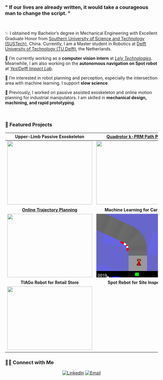 ### **" If our lives are already written, it would take a courageous man to change the script. "**
&nbsp;
<!--
<img width=400 align="right" src="https://github-readme-stats.vercel.app/api?username=Kyle-Xu001&theme=react&count_private=true&show_icons=true" />
-->
✨ I obtained my Bachelor’s degree in Mechanical Engineering with Excellent Graduate Honor from [Southern University of Science and Technology (SUSTech)](https://www.sustech.edu.cn/en/), China. Currently, I am a Master student in Robotics at [Delft University of Technology (TU Delft)](https://www.tudelft.nl/en/), the Netherlands. 

🔭 I’m currently working as a **computer vision intern** at *[Lely Technologies](https://www.lely.com/nl/)*. Meanwhile, I am also working on the **autonomous navigation on Spot robot** at *[Yes!Delft Impact Lab](https://www.yesdelftimpactlab.com/)*.

🌱 I’m interested in robot planning and perception, especially the intersection area with machine learning. I support **slow science**.

🤔 Previously, I worked on passive assisted exoskeleton and online motion planning for industrial manipulators. I am skilled in **mechanical design, machining, and rapid prototyping**.

</br>
<h3> 🤖 Featured Projects</h3>

  |  Upper-Limb Passive Exoskeleton  | [Quadrotor k-PRM Path Planner](https://github.com/Kyle-Xu001/Planning_Project) |  [Multi-Camera Video Stitching](https://github.com/Kyle-Xu001/Multi-Depth-Multi-Camera-Stitching)  |
  |  :------------:  |  :------------:  |  :------------:  |
  |<img src="https://github.com/Kyle-Xu001/kyle-xu001.github.io/blob/master/assets/img/exoskeleton.gif" width="280" height="210" /> | <img src="https://github.com/Kyle-Xu001/kyle-xu001.github.io/blob/master/assets/img/12.gif" width="280" height="210" /> | <img src="stitch.gif" width="280" height="210" /> |
  |  [**Online Trajectory Planning**](https://github.com/Kyle-Xu001/Online-Trajectory-Planning-Manipulators)  | **Machine Learning for Car Racing** |  **Autonomous Driving Simulation**  |
  |<img src="https://github.com/Kyle-Xu001/kyle-xu001.github.io/blob/master/assets/img/ROKAE1.gif" width="280" height="210" /> | <img src="https://github.com/Kyle-Xu001/kyle-xu001.github.io/blob/master/assets/img/ML_vehicles.gif" width="280" height="210" /> | <img src="https://github.com/Kyle-Xu001/kyle-xu001.github.io/blob/master/assets/img/ROS.gif" width="280" height="210" /> |
  | **TIAGo Robot for Retail Store** | **Spot Robot for Site Inspection**||
  |<img src="tiago.gif" width="280" height="210" />|||



<h3> 🤝🏻 Connect with Me </h3>
<p align="center">
<a href="https://www.linkedin.com/in/chenghao-xu-10/" target="_blank"><img alt="LinkedIn" src="https://img.shields.io/badge/LinkedIn-@chenghaoxu-blue?style=flat&logo=linkedin"></a>
<a href="xuchenghao10@hotmail.com"><img alt="Email" src="https://img.shields.io/badge/Email-xuchenghao10@hotmail.com-blue?style=flat&logo=gmail"></a>
</p>

<!--
**Kyle-Xu001/Kyle-xu001** is a ✨ _special_ ✨ repository because its `README.md` (this file) appears on your GitHub profile.



Here are some ideas to get you started:

🔭 I’m currently working as a computer vision R&D intern at Lely.
🌱 I’m currently learning artificial intelligence techniques for robotics.
- 👯 I’m looking to collaborate on ...
- 🤔 I’m looking for help with ...
- 💬 Ask me about ...
- 📫 How to reach me: ...
- 😄 Pronouns: ...
- ⚡ Fun fact: ...
-->
